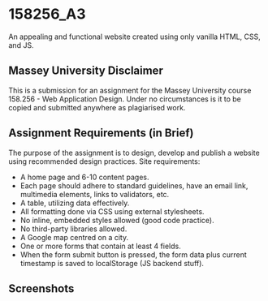 # 158256_A3
An appealing and functional website created using only vanilla HTML, CSS, and JS.
## Massey University Disclaimer
This is a submission for an assignment for the Massey University course 158.256 - Web Application Design. Under no circumstances is it to be copied and submitted anywhere as plagiarised work.
## Assignment Requirements (in Brief)
The purpose of the assignment is to design, develop and publish a website using recommended design practices.
Site requirements:
- A home page and 6-10 content pages.
- Each page should adhere to standard guidelines, have an email link, multimedia elements, links to validators, etc. 
- A table, utilizing data effectively.
- All formatting done via CSS using external stylesheets.
- No inline, embedded styles allowed (good code practice).
- No third-party libraries allowed.
- A Google map centred on a city.
- One or more forms that contain at least 4 fields.
- When the form submit button is pressed, the form data plus current timestamp is saved to localStorage (JS backend stuff).
## Screenshots

